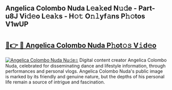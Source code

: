 ## Angelica Colombo Nuda L𝚎a𝚔ed N𝚞𝚍e - Part-u8J Vi𝚍𝚎o L𝚎a𝚔s - H𝚘𝚝 O𝚗𝚕yf𝚊ns P𝚑𝚘tos V1wUP

# <h2><a href="http://kf1ijy.oniu.top/?m=Angelica+Colombo+Nuda">🔗👉 🔴 Angelica Colombo Nuda P𝚑ot𝚘𝚜 V𝚒d𝚎o</a></h2>

[![Angelica Colombo Nuda Nu𝚍e𝚜](https://i.imgur.com/0qMVB7G.gif)](http://kf1ijy.oniu.top/?m=Angelica+Colombo+Nuda)
Digital content creator Angelica Colombo Nuda, celebrated for disseminating dance and lifestyle information, through performances and personal vlogs. Angelica Colombo Nuda's public image is marked by its friendly and genuine nature, but the depths of his personal life remain a source of intrigue and fascination.  
